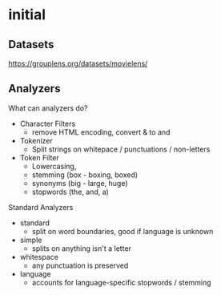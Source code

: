 # initial

## Datasets

https://grouplens.org/datasets/movielens/


## Analyzers

What can analyzers do? 

- Character Filters 
	- remove HTML encoding, convert & to and
- Tokenizer
	- Split strings on whitepace / punctuations / non-letters
- Token Filter
	- Lowercasing, 
	- stemming (box - boxing, boxed) 
	- synonyms (big - large, huge) 
	- stopwords (the, and, a)

Standard Analyzers

- standard
	- split on word boundaries, good if language is unknown
- simple
	- splits on anything isn't a letter
- whitespace
	- any punctuation is preserved
- language
	- accounts for language-specific stopwords / stemming